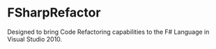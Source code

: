 FSharpRefactor
==============

Designed to bring Code Refactoring capabilities to the F# Language in Visual Studio 2010. 
